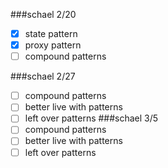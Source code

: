 ###schael 2/20

* [x] state pattern
* [x] proxy pattern
* [ ] compound patterns

###schael 2/27
* [ ] compound patterns
* [ ] better live with patterns
* [ ] left over patterns
###schael 3/5 
* [ ] compound patterns
* [ ] better live with patterns
* [ ] left over patterns
